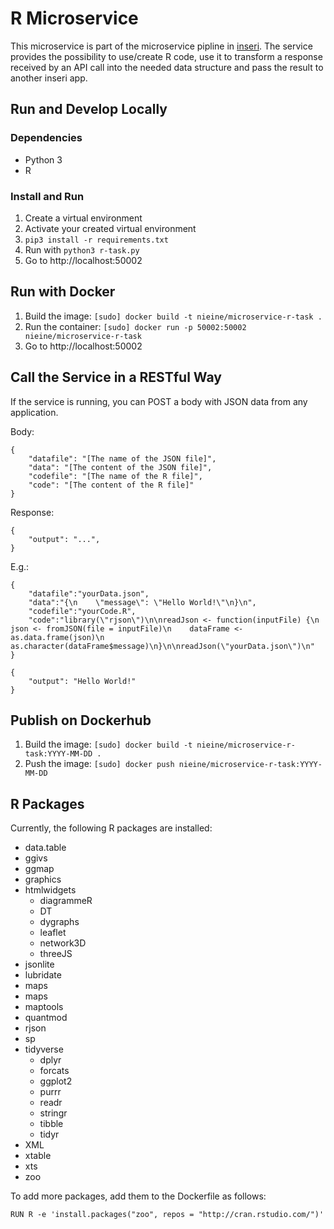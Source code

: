 # R Microservice

This microservice is part of the microservice pipline in [inseri](https://github.com/nie-ine/inseri). The service provides the possibility to use/create R code, use it to transform a response received by an API call into the needed data structure and pass the result to another inseri app.

## Run and Develop Locally

### Dependencies
- Python 3
- R

### Install and Run
1. Create a virtual environment
1. Activate your created virtual environment
1. ``pip3 install -r requirements.txt``
1. Run with ``python3 r-task.py``
1. Go to http://localhost:50002

## Run with Docker

1. Build the image: ``[sudo] docker build -t nieine/microservice-r-task .``
1. Run the container: ``[sudo] docker run -p 50002:50002 nieine/microservice-r-task``
1. Go to http://localhost:50002

## Call the Service in a RESTful Way

If the service is running, you can POST a body with JSON data from any application. 

Body:
```
{
	"datafile": "[The name of the JSON file]",
	"data": "[The content of the JSON file]",
	"codefile": "[The name of the R file]",
	"code": "[The content of the R file]"
}
```
Response:
```
{
	"output": "...", 
}
```

E.g.: 
```
{
	"datafile":"yourData.json",
	"data":"{\n    \"message\": \"Hello World!\"\n}\n",
	"codefile":"yourCode.R",
	"code":"library(\"rjson\")\n\nreadJson <- function(inputFile) {\n    json <- fromJSON(file = inputFile)\n    dataFrame <- as.data.frame(json)\n    as.character(dataFrame$message)\n}\n\nreadJson(\"yourData.json\")\n"
}

```

```
{
	"output": "Hello World!"
}
```

## Publish on Dockerhub

1. Build the image: ``[sudo] docker build -t nieine/microservice-r-task:YYYY-MM-DD .``
1. Push the image: ``[sudo] docker push nieine/microservice-r-task:YYYY-MM-DD``

## R Packages

Currently, the following R packages are installed: 

- data.table
- ggivs
- ggmap
- graphics
- htmlwidgets
  - diagrammeR
  - DT
  - dygraphs
  - leaflet
  - network3D
  - threeJS
- jsonlite
- lubridate
- maps
- maps
- maptools
- quantmod
- rjson
- sp
- tidyverse
  - dplyr
  - forcats
  - ggplot2
  - purrr
  - readr
  - stringr
  - tibble
  - tidyr
- XML
- xtable
- xts
- zoo

To add more packages, add them to the Dockerfile as follows: 

```
RUN R -e 'install.packages("zoo", repos = "http://cran.rstudio.com/")'
```
